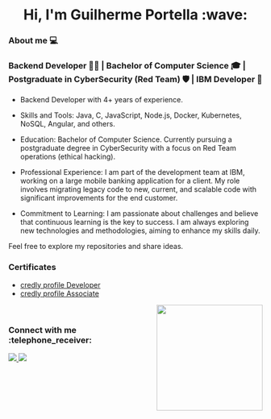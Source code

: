 <h1 align="center">Hi, I'm Guilherme Portella :wave: </h1>

### About me :computer: 

 ### Backend Developer 👨‍💻 | Bachelor of Computer Science 🎓 | Postgraduate in CyberSecurity (Red Team) ️🛡️ | IBM Developer 💼

<div aling=" center">

- Backend Developer with 4+ years of experience.

- Skills and Tools: Java, C, JavaScript, Node.js, Docker, Kubernetes, NoSQL, Angular, and others.

- Education: Bachelor of Computer Science. Currently pursuing a postgraduate degree in CyberSecurity with a focus on Red Team operations (ethical hacking).

- Professional Experience: I am part of the development team at IBM, working on a large mobile banking application for a client. My role involves migrating legacy code to new, current, and scalable code with significant improvements for the end customer.

- Commitment to Learning: I am passionate about challenges and believe that continuous learning is the key to success. I am always exploring new technologies and methodologies, aiming to enhance my skills daily.

Feel free to explore my repositories and share ideas.

### Certificates

- [credly profile Developer](https://www.credly.com/users/guilherme-portella.02cb93c9/badges?sort=-state_updated_at&page=1)
- [credly profile Associate](https://www.credly.com/users/guilherme-portella/badges)

</div>

 <img  src = "https://github-readme-stats.vercel.app/api/top-langs/?username=guilhermeportella&theme=dark&line)](https://github.com/guilhermeportella" height="210px" align = "right"/>

</br>

<h3 align="left">Connect with me :telephone_receiver: </h3> 
<p align="left">
 <a href="mailto:guilhermeportella2@gmail.com">
  <img src="https://img.shields.io/badge/-Guilherme Portella-c14438?style=flat-square&logo=Gmail&logoColor=white&link=mailto:guilhermeportella2@gmail.com"/>
 </a>
 <a href="https://www.linkedin.com/in/myprofileguilhermeportella/">
 <img src="https://img.shields.io/badge/-Guilherme Portella-blue?style=flat-square&logo=Linkedin&logoColor=white&link=https://www.linkedin.com/in/guilhermeportella-1997a008/" target="_blank"/>
</a>
</p>
